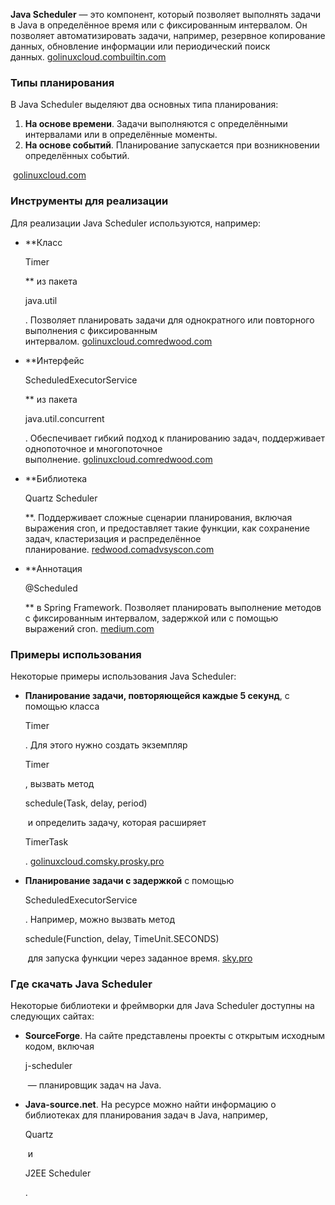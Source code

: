 **Java Scheduler** — это компонент, который позволяет выполнять задачи в Java в определённое время или с фиксированным интервалом. Он позволяет автоматизировать задачи, например, резервное копирование данных, обновление информации или периодический поиск данных. [golinuxcloud.com](https://www.golinuxcloud.com/java-scheduler/)[builtin.com](https://builtin.com/software-engineering-perspectives/java-scheduler)

### Типы планирования

В Java Scheduler выделяют два основных типа планирования:

1. **На основе времени**. Задачи выполняются с определёнными интервалами или в определённые моменты.
2. **На основе событий**. Планирование запускается при возникновении определённых событий.

 [golinuxcloud.com](https://www.golinuxcloud.com/java-scheduler/)

### Инструменты для реализации

Для реализации Java Scheduler используются, например:

- **Класс 
    
    Timer
    
    ** из пакета 
    
    java.util
    
    . Позволяет планировать задачи для однократного или повторного выполнения с фиксированным интервалом. [golinuxcloud.com](https://www.golinuxcloud.com/java-scheduler/)[redwood.com](https://www.redwood.com/article/job-scheduling-with-java/)
- **Интерфейс 
    
    ScheduledExecutorService
    
    ** из пакета 
    
    java.util.concurrent
    
    . Обеспечивает гибкий подход к планированию задач, поддерживает однопоточное и многопоточное выполнение. [golinuxcloud.com](https://www.golinuxcloud.com/java-scheduler/)[redwood.com](https://www.redwood.com/article/job-scheduling-with-java/)
- **Библиотека 
    
    Quartz Scheduler
    
    **. Поддерживает сложные сценарии планирования, включая выражения cron, и предоставляет такие функции, как сохранение задач, кластеризация и распределённое планирование. [redwood.com](https://www.redwood.com/article/job-scheduling-with-java/)[advsyscon.com](https://www.advsyscon.com/blog/job-scheduling-with-java/)
- **Аннотация 
    
    @Scheduled
    
    ** в Spring Framework. Позволяет планировать выполнение методов с фиксированным интервалом, задержкой или с помощью выражений cron. [medium.com](https://medium.com/@priyaroul99/lets-talk-about-schedulers-in-java-d6ba3004de7c)

### Примеры использования

Некоторые примеры использования Java Scheduler:

- **Планирование задачи, повторяющейся каждые 5 секунд**, с помощью класса 
    
    Timer
    
    . Для этого нужно создать экземпляр 
    
    Timer
    
    , вызвать метод 
    
    schedule(Task, delay, period)
    
     и определить задачу, которая расширяет 
    
    TimerTask
    
    . [golinuxcloud.com](https://www.golinuxcloud.com/java-scheduler/)[sky.pro](https://sky.pro/wiki/java/zapusk-funktsii-java-po-taymeru-primer-bez-javax-swing-timer/)[sky.pro](https://sky.pro/wiki/java/raspisanie-periodicheskikh-zadach-v-java-metod-schedule-at-fixed-rate/)
- **Планирование задачи с задержкой** с помощью 
    
    ScheduledExecutorService
    
    . Например, можно вызвать метод 
    
    schedule(Function, delay, TimeUnit.SECONDS)
    
     для запуска функции через заданное время. [sky.pro](https://sky.pro/wiki/java/zapusk-funktsii-java-po-taymeru-primer-bez-javax-swing-timer/)

### Где скачать Java Scheduler

Некоторые библиотеки и фреймворки для Java Scheduler доступны на следующих сайтах:

- **SourceForge**. На сайте представлены проекты с открытым исходным кодом, включая 
    
    j-scheduler
    
     — планировщик задач на Java.
- **Java-source.net**. На ресурсе можно найти информацию о библиотеках для планирования задач в Java, например, 
    
    Quartz
    
     и 
    
    J2EE Scheduler
    
    .